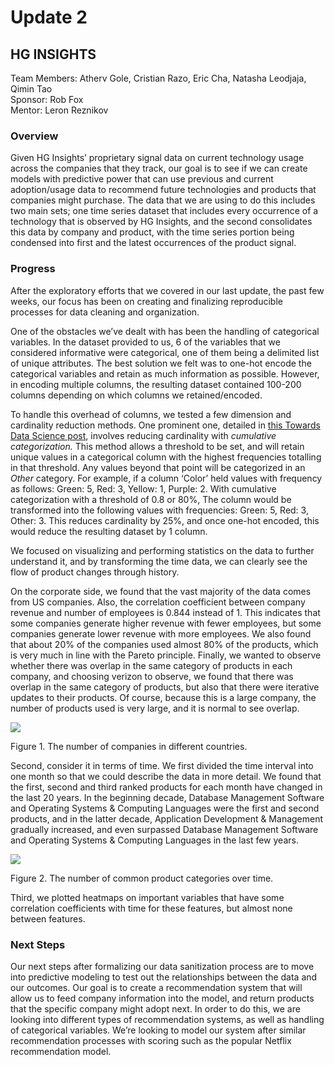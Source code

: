 # Update 2

##                                             HG INSIGHTS

Team Members: Atherv Gole, Cristian Razo, Eric Cha, Natasha Leodjaja, Qimin Tao <br>
Sponsor: Rob Fox <br>
Mentor: Leron Reznikov <br>

### Overview
Given HG Insights’ proprietary signal data on current technology usage across the companies that they track, our goal is to see if we can create models with predictive power that can use previous and current adoption/usage data to recommend future technologies and products that companies might purchase. The data that we are using to do this includes two main sets; one time series dataset that includes every occurrence of a technology that is observed by HG Insights, and the second consolidates this data by company and product, with the time series portion being condensed into first and the latest occurrences of the product signal.


### Progress
After the exploratory efforts that we covered in our last update, the past few weeks, our focus has been on creating and finalizing reproducible processes for data cleaning and organization. 

One of the obstacles we’ve dealt with has been the handling of categorical variables. In the dataset provided to us, 6 of the variables that we considered informative were categorical, one of them being a delimited list of unique attributes. The best solution we felt was to one-hot encode the categorical variables and retain as much information as possible. However, in encoding multiple columns, the resulting dataset contained 100-200 columns depending on which columns we retained/encoded. 

To handle this overhead of columns, we tested a few dimension and cardinality reduction methods. One prominent one, detailed in [this Towards Data Science post](https://towardsdatascience.com/dealing-with-features-that-have-high-cardinality-1c9212d7ff1b#:~:text=A%20categorical%20feature%20is%20said,absence), involves reducing cardinality with *cumulative categorization.* This method allows a threshold to be set, and will retain unique values in a categorical column with the highest frequencies totalling in that threshold. Any values beyond that point will be categorized in an *Other* category. For example, if a column ‘Color’ held values with frequency as follows: Green: 5, Red: 3, Yellow: 1, Purple: 2. With cumulative categorization with a threshold of 0.8 or 80%, The column would be transformed into the following values with frequencies: Green: 5, Red: 3, Other: 3. This reduces cardinality by 25%, and once one-hot encoded, this would reduce the resulting dataset by 1 column. 


We focused on visualizing and performing statistics on the data to further understand it, and by transforming the time data, we can clearly see the flow of product changes through history.

On the corporate side, we found that the vast majority of the data comes from US companies. Also, the correlation coefficient between company revenue and number of employees is 0.844 instead of 1. This indicates that some companies generate higher revenue with fewer employees, but some companies generate lower revenue with more employees. We also found that about 20% of the companies used almost 80% of the products, which is very much in line with the Pareto principle. Finally, we wanted to observe whether there was overlap in the same category of products in each company, and choosing verizon to observe, we found that there was overlap in the same category of products, but also that there were iterative updates to their products. Of course, because this is a large company, the number of products used is very large, and it is normal to see overlap.


![](img/unnamed.png)

Figure 1. The number of companies in different countries.


Second, consider it in terms of time. We first divided the time interval into one month so that we could describe the data in more detail. We found that the first, second and third ranked products for each month have changed in the last 20 years. In the beginning decade, Database Management Software and Operating Systems & Computing Languages were the first and second products, and in the latter decade, Application Development & Management gradually increased, and even surpassed Database Management Software and Operating Systems & Computing Languages in the last few years.


![](img/unnamed-2.png)


Figure 2. The number of common product categories over time.


Third, we plotted heatmaps on important variables that have some correlation coefficients with time for these features, but almost none between features.


### Next Steps
Our next steps after formalizing our data sanitization process are to move into predictive modeling to test out the relationships between the data and our outcomes. Our goal is to create a recommendation system that will allow us to feed company information into the model, and return products that the specific company might adopt next. In order to do this, we are looking into different types of recommendation systems, as well as handling of categorical variables. We’re looking to model our system after similar recommendation processes with scoring such as the popular Netflix recommendation model.



```python

```
